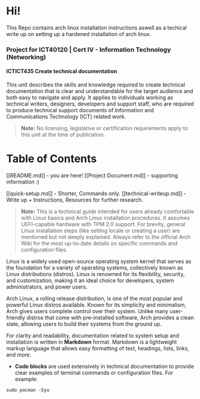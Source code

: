 # Hi!

This Repo contains arch linux installation instructions aswell as a techical write up on setting up a hardened installation of arch linux. 

### Project for ICT40120 | Cert IV - Information Technology (Networking)
#### ICTICT435 Create technical documentation
This unit describes the skills and knowledge required to create technical documentation that is clear and understandable for the target audience and both easy to navigate and apply.
It applies to individuals working as technical writers, designers, developers and support staff, who are required to produce technical support documents of Information and Communications Technology (ICT) related work.

> **Note:** No licensing, legislative or certification requirements apply to this unit at the time of publication.

# Table of Contents
[[README.md]] - you are here!
[[Project Document.md]] - supporting information :)

[[quick-setup.md]] - Shorter, Commands only.
[[technical-writeup.md]] - Write up + Instructions, Resources for further research.

> **Note:** This is a technical guide intended for users already comfortable with Linux basics and Arch Linux installation procedures. It assumes UEFI-capable hardware with TPM 2.0 support. For brevity, general Linux installation steps (like setting locale or creating a user) are mentioned but not deeply explained. Always refer to the official Arch Wiki for the most up-to-date details on specific commands and configuration files.

Linux is a widely used open-source operating system kernel that serves as the foundation for a variety of operating systems, collectively known as Linux distributions (distros). Linux is renowned for its flexibility, security, and customization, making it an ideal choice for developers, system administrators, and power users.

Arch Linux, a rolling release distribution, is one of the most popular and powerful Linux distros available. Known for its simplicity and minimalism, Arch gives users complete control over their system. Unlike many user-friendly distros that come with pre-installed software, Arch provides a clean slate, allowing users to build their systems from the ground up.

For clarity and readability, documentation related to system setup and installation is written in **Markdown** format. Markdown is a lightweight markup language that allows easy formatting of text, headings, lists, links, and more.

- **Code blocks** are used extensively in technical documentation to provide clear examples of terminal commands or configuration files. For example:

```
sudo pacman -Syu
```

